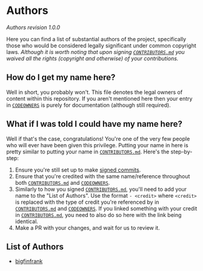 # Authors
*Authors revision 1.0.0*

Here you can find a list of substantial authors of the project, specifically those who would be considered legally significant under common copyright laws. *Although it is worth noting that upon signing [`CONTRIBUTORS.md`](https://github.com/GamesROB/documentation/blob/main/CONTRIBUTORS.md) you waived all the rights (copyright and otherwise) of your contributions.*


## How do I get my name here?
Well in short, you probably won't. This file denotes the legal owners of content within this repository. If you aren't mentioned here then your entry in [`CODEOWNERS`](https://github.com/GamesROB/documentation/blob/main/.github/CODEOWNERS) is purely for documentation (although still required).


## What if I was told I could have my name here?
Well if that's the case, congratulations! You're one of the very few people who will ever have been given this privilege. Putting your name in here is pretty similar to putting your name in [`CONTRIBUTORS.md`](https://github.com/GamesROB/documentation/blob/main/CONTRIBUTORS.md).
Here's the step-by-step:
1. Ensure you're still set up to make [signed commits](https://docs.github.com/github/authenticating-to-github/managing-commit-signature-verification/signing-commits).
2. Ensure that you're credited with the same name/reference throughout both [`CONTRIBUTORS.md`](https://github.com/GamesROB/documentation/blob/main/CONTRIBUTORS.md) and [`CODEOWNERS`](https://github.com/GamesROB/documentation/blob/main/.github/CODEOWNERS).
3. Similarly to how you signed [`CONTRIBUTORS.md`](https://github.com/GamesROB/documentation/blob/main/CONTRIBUTORS.md), you'll need to add your name to the "List of Authors".
Use the format `- <credit>` where `<credit>` is replaced with the type of credit you're referenced by in [`CONTRIBUTORS.md`](https://github.com/GamesROB/documentation/blob/main/CONTRIBUTORS.md) and [`CODEOWNERS`](https://github.com/GamesROB/documentation/blob/main/.github/CODEOWNERS).
If you linked something with your credit in [`CONTRIBUTORS.md`](https://github.com/GamesROB/documentation/blob/main/CONTRIBUTORS.md), you need to also do so here with the link being identical.
4. Make a PR with your changes, and wait for us to review it.

## List of Authors
- [bigfinfrank](https://github.com/bigfinfrank)
